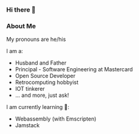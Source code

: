 ### Hi there 👋

### About Me

My pronouns are he/his

I am a:
* Husband and Father
* Principal - Software Engineering at Mastercard
* Open Source Developer
* Retrocomputing hobbyist
* IOT tinkerer
* ... and more, just ask!

I am currently learning 🌱:
* Webassembly (with Emscripten)
* Jamstack
